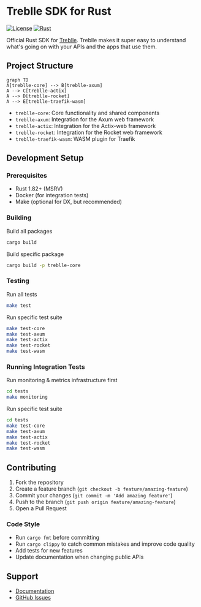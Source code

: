 # Treblle SDK for Rust

[![License](https://img.shields.io/badge/license-MIT-blue.svg)](LICENSE)
[![Rust](https://github.com/Treblle/treblle-rust/actions/workflows/rust.yml/badge.svg)](https://github.com/Treblle/treblle-rust/actions/workflows/rust.yml)

Official Rust SDK for [Treblle](https://treblle.com). Treblle makes it super easy to understand what's going on with your APIs and the apps that use them.

## Project Structure

```mermaid
graph TD
A[treblle-core] --> B[treblle-axum]
A --> C[treblle-actix]
A --> D[treblle-rocket]
A --> E[treblle-traefik-wasm]
```

- `treblle-core`: Core functionality and shared components
- `treblle-axum`: Integration for the Axum web framework
- `treblle-actix`: Integration for the Actix-web framework
- `treblle-rocket`: Integration for the Rocket web framework
- `treblle-traefik-wasm`: WASM plugin for Traefik

## Development Setup

### Prerequisites

- Rust 1.82+ (MSRV)
- Docker (for integration tests)
- Make (optional for DX, but recommended)

### Building

Build all packages

```bash
cargo build
```

Build specific package

```bash
cargo build -p treblle-core
```

### Testing

Run all tests

```bash
make test
```

Run specific test suite

```bash
make test-core
make test-axum
make test-actix
make test-rocket
make test-wasm
```

### Running Integration Tests

Run monitoring & metrics infrastructure first

```bash
cd tests
make monitoring
```

Run specific test suite

```bash
cd tests
make test-core
make test-axum
make test-actix
make test-rocket
make test-wasm
```

## Contributing

1. Fork the repository
2. Create a feature branch (`git checkout -b feature/amazing-feature`)
3. Commit your changes (`git commit -m 'Add amazing feature'`)
4. Push to the branch (`git push origin feature/amazing-feature`)
5. Open a Pull Request

### Code Style

- Run `cargo fmt` before committing
- Run `cargo clippy` to catch common mistakes and improve code quality
- Add tests for new features
- Update documentation when changing public APIs

## Support

- [Documentation](https://docs.treblle.com)
- [GitHub Issues](https://github.com/Treblle/treblle-rust/issues)
